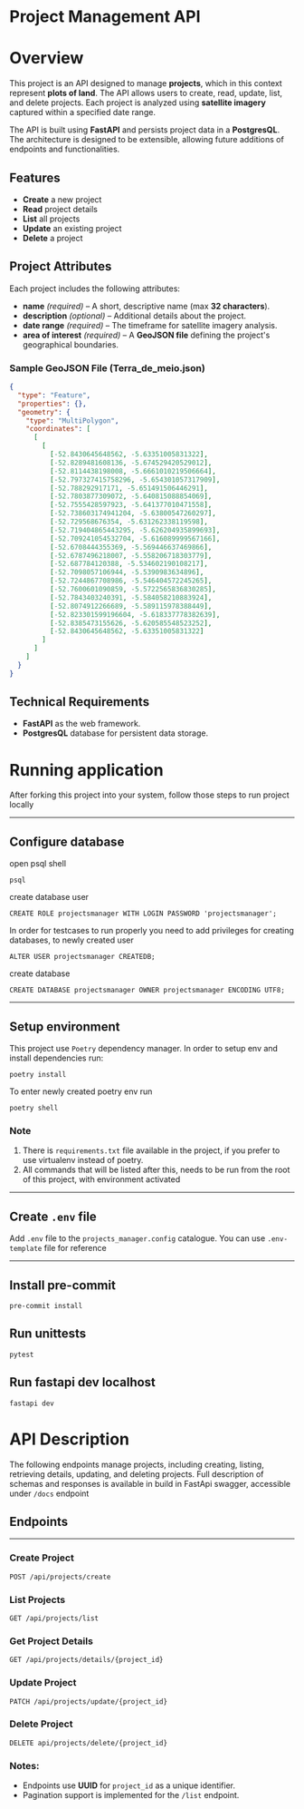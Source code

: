 # Project Management API

# Overview

This project is an API designed to manage **projects**, which in this context represent **plots of land**.
The API allows users to create, read, update, list, and delete projects. Each project is analyzed using
**satellite imagery** captured within a specified date range.

The API is built using **FastAPI** and persists project data in a **PostgresQL**. The architecture is designed to be
extensible, allowing future additions of endpoints and functionalities.

## Features

- **Create** a new project
- **Read** project details
- **List** all projects
- **Update** an existing project
- **Delete** a project

## Project Attributes

Each project includes the following attributes:

- **name** *(required)* – A short, descriptive name (max **32 characters**).
- **description** *(optional)* – Additional details about the project.
- **date range** *(required)* – The timeframe for satellite imagery analysis.
- **area of interest** *(required)* – A **GeoJSON file** defining the project's geographical boundaries.

### Sample GeoJSON File (Terra\_de\_meio.json)

```json
{
  "type": "Feature",
  "properties": {},
  "geometry": {
    "type": "MultiPolygon",
    "coordinates": [
      [
        [
          [-52.8430645648562, -5.63351005831322],
          [-52.8289481608136, -5.674529420529012],
          [-52.8114438198008, -5.6661010219506664],
          [-52.797327415758296, -5.654301057317909],
          [-52.788292917171, -5.651491506446291],
          [-52.7803877309072, -5.640815088854069],
          [-52.7555428597923, -5.641377010471558],
          [-52.738603174941204, -5.63800547260297],
          [-52.729568676354, -5.631262338119598],
          [-52.719404865443295, -5.626204935899693],
          [-52.709241054532704, -5.616089999567166],
          [-52.6708444355369, -5.569446637469866],
          [-52.6787496218007, -5.558206718303779],
          [-52.687784120388, -5.534602190108217],
          [-52.7098057106944, -5.5390983634896],
          [-52.7244867708986, -5.546404572245265],
          [-52.7600601090859, -5.5722565836830285],
          [-52.7843403240391, -5.584058210883924],
          [-52.8074912266689, -5.589115978388449],
          [-52.823301599196604, -5.618337778382639],
          [-52.8385473155626, -5.620585548523252],
          [-52.8430645648562, -5.63351005831322]
        ]
      ]
    ]
  }
}
```

## Technical Requirements
- **FastAPI**  as the web framework.
- **PostgresQL** database for persistent data storage.


# Running application
 After forking this project into your system, follow those steps to run project locally

---

 ## Configure database
 open psql shell
 ```shell
 psql
 ```

 create database user
 ```shell
 CREATE ROLE projectsmanager WITH LOGIN PASSWORD 'projectsmanager';
 ```

 In order for testcases to run properly you need to add privileges for creating databases, to newly created user
 ```shell
 ALTER USER projectsmanager CREATEDB;
 ```

 create database
 ```shell
 CREATE DATABASE projectsmanager OWNER projectsmanager ENCODING UTF8;
 ```

---

## Setup environment
This project use `Poetry` dependency manager. In order to setup env and install dependencies run:

 ```shell
 poetry install
 ```

To enter newly created poetry env run

```shell
poetry shell
```

### Note
1. There is `requirements.txt` file available in the project, if you prefer to use virtualenv instead of poetry.
2. All commands that will be listed after this, needs to be run from the root of this project, with environment activated

---

## Create `.env` file
 Add `.env` file to the `projects_manager.config` catalogue. You can use `.env-template` file for
 reference

---

 ## Install pre-commit

 ```shell
 pre-commit install
 ```

 ## Run unittests

 ```shell
 pytest
 ```

 ## Run fastapi dev localhost
 ```shell
 fastapi dev
 ```


# API Description

The following endpoints manage projects, including creating, listing, retrieving details, updating, and deleting projects.
Full description of schemas and responses is available in build in FastApi swagger, accessible under `/docs` endpoint

## Endpoints

---

### **Create Project**
`POST /api/projects/create`


### **List Projects**
`GET /api/projects/list`

### **Get Project Details**
`GET /api/projects/details/{project_id}`


### **Update Project**
`PATCH /api/projects/update/{project_id}`


### **Delete Project**
`DELETE api/projects/delete/{project_id}`


### Notes:
- Endpoints use **UUID** for `project_id` as a unique identifier.
- Pagination support is implemented for the `/list` endpoint.
